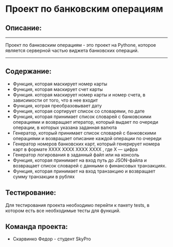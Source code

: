 # Проект по банковским операциям
## Описание:
***

Проект по банковским операциям - это проект на Pythone, которое является серверной частью виджета банковских операций.

***

## Содержание:
* Функция, которая маскирует номер карты
* Функция, которая маскирует счет карты
* Функция. которая маскирует номер карты и номер счета, в зависимости от того, что в нее входит
* Функция, котрая преобразовывает дату
* Функция, которая сортирует список со словарями, по дате
* Функция, которая принимает список словарей с банковскими операциями и возвращает итератор,
который выдает по очереди операции, в которых указана заданная валюта
* Генератор, который принимает список словарей с банковскими операциями
и возвращает описание каждой операции по очереди
* Генератор номеров банковских карт, который генерирует номера карт в формате
XXXX XXXX XXXX XXXX , где X — цифра
* Генератор логирования в заданный файл или на консоль
* Функция, которая принимает на вход путь до JSON-файла и
    возвращает список словарей с данными о финансовых транзакциях.
* Функция, которая принимает на вход транзакцию и возвращает сумму транзакции в рублях

## Тестирование:
Для тестирования проекта необходимо перейти к пакету tests,
в котором есть все необходимые тесты для функций.

## Команда проекта:
* Скарвинко Федор - студент SkyPro

